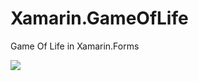 # Xamarin.GameOfLife
Game Of Life in Xamarin.Forms

![](https://github.com/bbenetskyy/Xamarin.GameOfLife/blob/master/GameOfLie/GameOfLie/gif/Xamarin.GameOfLife.gif)
